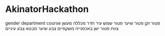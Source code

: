# AkinatorHackathon

gender
department
course
פטור זקן
פטור שיער
פטור שמש
עיר
חדר
מכללה
מעשן
צוות
פטור
ישן באכסנייה
משקפיים
צבע שיער
מבטא
צבע עיניים

